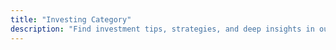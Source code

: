 ```yaml
---
title: "Investing Category"
description: "Find investment tips, strategies, and deep insights in our investing articles category. Also learn how to save and more."
---
```

